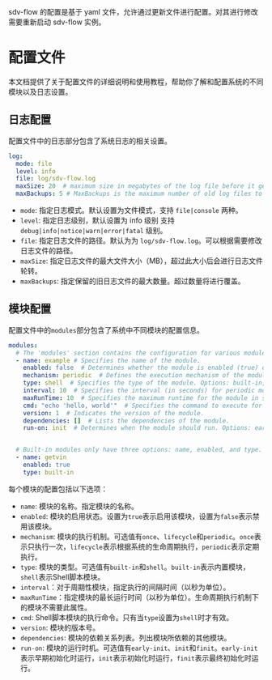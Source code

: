 sdv-flow 的配置是基于 yaml 文件，允许通过更新文件进行配置。对其进行修改需要重新启动 sdv-flow 实例。

# 配置文件

本文档提供了关于配置文件的详细说明和使用教程，帮助你了解和配置系统的不同模块以及日志设置。

## 日志配置

配置文件中的日志部分包含了系统日志的相关设置。
```yaml
log:
  mode: file
  level: info
  file: log/sdv-flow.log
  maxSize: 20  # maximum size in megabytes of the log file before it gets rotated
  maxBackups: 5 # MaxBackups is the maximum number of old log files to retain
```

- `mode`: 指定日志模式。默认设置为文件模式，支持 `file|console` 两种。
- `level`: 指定日志级别，默认设置为 info 级别 支持 `debug|info|notice|warn|error|fatal` 级别。
- `file`: 指定日志文件的路径。默认为为 `log/sdv-flow.log`。可以根据需要修改日志文件的路径。
- `maxSize`: 指定日志文件的最大文件大小（MB），超过此大小后会进行日志文件轮转。
- `maxBackups`: 指定保留的旧日志文件的最大数量。超过数量将进行覆盖。

## 模块配置

配置文件中的`modules`部分包含了系统中不同模块的配置信息。

```yaml
modules:
  # The 'modules' section contains the configuration for various modules in the system.
  - name: example # Specifies the name of the module.
    enabled: false  # Determines whether the module is enabled (true) or disabled (false).
    mechanism: periodic  # Defines the execution mechanism of the module. Options: once, lifecycle, periodic.
    type: shell  # Specifies the type of the module. Options: built-in, shell.
    interval: 10  # Specifies the interval (in seconds) for periodic modules.
    maxRunTime: 10  # Specifies the maximum runtime for the module in seconds. Mechanism lifecycle isn's needed.
    cmd: "echo 'hello, world'"  # Specifies the command to execute for shell-type modules.
    version: 1  # Indicates the version of the module.
    dependencies: []  # Lists the dependencies of the module.
    run-on: init  # Determines when the module should run. Options: early-init, init, finit.


  # Built-in modules only have three options: name, enabled, and type.
  - name: getvin
    enabled: true
    type: built-in
```

每个模块的配置包括以下选项：

- `name`: 模块的名称。指定模块的名称。
- `enabled`: 模块的启用状态。设置为`true`表示启用该模块，设置为`false`表示禁用该模块。
- `mechanism`: 模块的执行机制。可选值有`once`、`lifecycle`和`periodic`。`once`表示只执行一次，`lifecycle`表示根据系统的生命周期执行，`periodic`表示定期执行。
- `type`: 模块的类型。可选值有`built-in`和`shell`。`built-in`表示内置模块，`shell`表示Shell脚本模块。
- `interval`：对于周期性模块，指定执行的间隔时间（以秒为单位）。
- `maxRunTime`：指定模块的最长运行时间（以秒为单位）。生命周期执行机制下的模块不需要此属性。
- `cmd`: Shell脚本模块的执行命令。只有当`type`设置为`shell`时才有效。
- `version`: 模块的版本号。
- `dependencies`: 模块的依赖关系列表。列出模块所依赖的其他模块。
- `run-on`: 模块的运行时机。可选值有`early-init`、`init`和`finit`。`early-init`表示早期初始化时运行，`init`表示初始化时运行，`finit`表示最终初始化时运行。